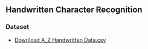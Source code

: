 ## Handwritten Character Recognition
### Dataset
- [Download A_Z Handwritten Data.csv](https://drive.google.com/file/d/1ZCxwjiWcYaa_s1whhl0Tpn9abrhApkPP/view?usp=sharing)
  

